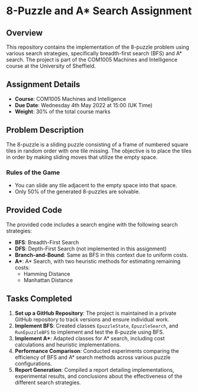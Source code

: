 # 8-Puzzle and A* Search Assignment

## Overview
This repository contains the implementation of the 8-puzzle problem using various search strategies, specifically breadth-first search (BFS) and A* search. The project is part of the COM1005 Machines and Intelligence course at the University of Sheffield.

## Assignment Details
- **Course**: COM1005 Machines and Intelligence
- **Due Date**: Wednesday 4th May 2022 at 15:00 (UK Time)
- **Weight**: 30% of the total course marks

## Problem Description
The 8-puzzle is a sliding puzzle consisting of a frame of numbered square tiles in random order with one tile missing. The objective is to place the tiles in order by making sliding moves that utilize the empty space.

### Rules of the Game
- You can slide any tile adjacent to the empty space into that space.
- Only 50% of the generated 8-puzzles are solvable.

## Provided Code
The provided code includes a search engine with the following search strategies:
- **BFS**: Breadth-First Search
- **DFS**: Depth-First Search (not implemented in this assignment)
- **Branch-and-Bound**: Same as BFS in this context due to uniform costs.
- **A\***: A* Search, with two heuristic methods for estimating remaining costs:
  - Hamming Distance
  - Manhattan Distance

## Tasks Completed
1. **Set up a GitHub Repository**: The project is maintained in a private GitHub repository to track versions and ensure individual work.
2. **Implement BFS**: Created classes `EpuzzleState`, `EpuzzleSearch`, and `RunEpuzzleBFS` to implement and test the 8-puzzle using BFS.
3. **Implement A\***: Adapted classes for A* search, including cost calculations and heuristic implementations.
4. **Performance Comparison**: Conducted experiments comparing the efficiency of BFS and A* search methods across various puzzle configurations.
5. **Report Generation**: Compiled a report detailing implementations, experimental results, and conclusions about the effectiveness of the different search strategies.
